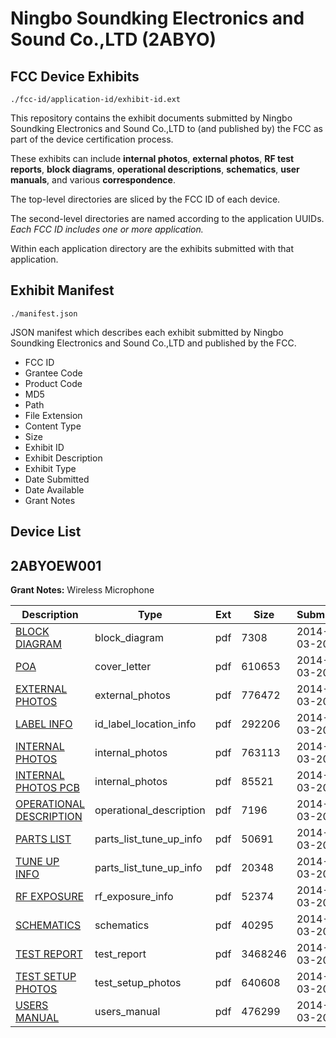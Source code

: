 # Ningbo Soundking Electronics and Sound Co.,LTD (2ABYO)
## FCC Device Exhibits

```
./fcc-id/application-id/exhibit-id.ext
```

This repository contains the exhibit documents submitted by Ningbo Soundking Electronics and Sound Co.,LTD to (and published by) the FCC as part of the device certification process.

These exhibits can include **internal photos**, **external photos**, **RF test reports**, **block diagrams**, **operational descriptions**, **schematics**, **user manuals**, and various **correspondence**.

The top-level directories are sliced by the FCC ID of each device.

The second-level directories are named according to the application UUIDs. *Each FCC ID includes one or more application.*

Within each application directory are the exhibits submitted with that application. 

## Exhibit Manifest

```
./manifest.json
```

JSON manifest which describes each exhibit submitted by Ningbo Soundking Electronics and Sound Co.,LTD and published by the FCC.

- FCC ID
- Grantee Code
- Product Code
- MD5
- Path
- File Extension
- Content Type
- Size
- Exhibit ID
- Exhibit Description
- Exhibit Type
- Date Submitted
- Date Available
- Grant Notes

## Device List
## 2ABYOEW001
**Grant Notes:** Wireless Microphone

| Description | Type | Ext | Size | Submitted | Available |
| ----------- | ---- | --- | ---- | --------- | --------- |
| [BLOCK DIAGRAM](2ABYOEW001/b197cc810a05d2213accaf8a0c3dad58/2220980.pdf) | block_diagram | pdf | 7308 | 2014-03-20 | 2014-03-20 |
| [POA](2ABYOEW001/b197cc810a05d2213accaf8a0c3dad58/2220989.pdf) | cover_letter | pdf | 610653 | 2014-03-20 | 2014-03-20 |
| [EXTERNAL PHOTOS](2ABYOEW001/b197cc810a05d2213accaf8a0c3dad58/2220982.pdf) | external_photos | pdf | 776472 | 2014-03-20 | 2014-03-20 |
| [LABEL INFO](2ABYOEW001/b197cc810a05d2213accaf8a0c3dad58/2220985.pdf) | id_label_location_info | pdf | 292206 | 2014-03-20 | 2014-03-20 |
| [INTERNAL PHOTOS](2ABYOEW001/b197cc810a05d2213accaf8a0c3dad58/2220984.pdf) | internal_photos | pdf | 763113 | 2014-03-20 | 2014-03-20 |
| [INTERNAL PHOTOS PCB](2ABYOEW001/b197cc810a05d2213accaf8a0c3dad58/2220988.pdf) | internal_photos | pdf | 85521 | 2014-03-20 | 2014-03-20 |
| [OPERATIONAL DESCRIPTION](2ABYOEW001/b197cc810a05d2213accaf8a0c3dad58/2220987.pdf) | operational_description | pdf | 7196 | 2014-03-20 | 2014-03-20 |
| [PARTS LIST](2ABYOEW001/b197cc810a05d2213accaf8a0c3dad58/2220981.pdf) | parts_list_tune_up_info | pdf | 50691 | 2014-03-20 | 2014-03-20 |
| [TUNE UP INFO](2ABYOEW001/b197cc810a05d2213accaf8a0c3dad58/2220993.pdf) | parts_list_tune_up_info | pdf | 20348 | 2014-03-20 | 2014-03-20 |
| [RF EXPOSURE](2ABYOEW001/b197cc810a05d2213accaf8a0c3dad58/2220986.pdf) | rf_exposure_info | pdf | 52374 | 2014-03-20 | 2014-03-20 |
| [SCHEMATICS](2ABYOEW001/b197cc810a05d2213accaf8a0c3dad58/2220990.pdf) | schematics | pdf | 40295 | 2014-03-20 | 2014-03-20 |
| [TEST REPORT](2ABYOEW001/b197cc810a05d2213accaf8a0c3dad58/2220983.pdf) | test_report | pdf | 3468246 | 2014-03-20 | 2014-03-20 |
| [TEST SETUP PHOTOS](2ABYOEW001/b197cc810a05d2213accaf8a0c3dad58/2220991.pdf) | test_setup_photos | pdf | 640608 | 2014-03-20 | 2014-03-20 |
| [USERS MANUAL](2ABYOEW001/b197cc810a05d2213accaf8a0c3dad58/2220992.pdf) | users_manual | pdf | 476299 | 2014-03-20 | 2014-03-20 |

